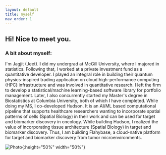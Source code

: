 ```yaml
---
layout: default
title: myself
nav_order: 1
---
```


## Hi! Nice to meet you.

### A bit about myself:
<p align="justify ">

I'm Jagjit (Jeet). I did my undergrad at McGill University, where I majored in statistics. Following that, I worked at a private investment fund as a quantitative developer. I played an integral role in building their quantum physics-inspired trading application on cloud high-performance computing (HPC) infrastructure and was involved in quantitative research. I left the firm to develop a statistical/machine learning-based software library for portfolio management. Later, I also concurrently started my Master's degree in Biostatistics at Columbia University, both of which I have completed. While doing my MS, I co-developed Hudson. It is an AI/ML based computational pipeline that supports healthcare researchers wanting to incorporate spatial patterns of cells (Spatial Biology) in their work and can be used for target and biomarker discovery in oncology. While building Hudson, I realized the value of incorporating tissue architecture (Spatial Biology) in target and biomarker discovery. Thus, I am building Flahybase, a cloud-native platform for target and biomarker discovery from tumor microenvironments. 
 
</p>

 
![Photo](photo.jpg){:height="50%" width="50%"} 
